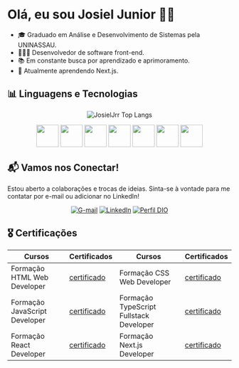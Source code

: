 # Olá, eu sou Josiel Junior ✌🏻 

- 🎓 Graduado em Análise e Desenvolvimento de Sistemas pela UNINASSAU.
- 👨🏻‍💻 Desenvolvedor de software front-end.
- 📚 Em constante busca por aprendizado e aprimoramento.
- 🌱 Atualmente aprendendo Next.js.

## 📊 Linguagens e Tecnologias

<div align="center">
  
![JosielJrr Top Langs](https://github-readme-stats.vercel.app/api/top-langs/?username=JosielJrr&layout=compact&theme=tokyonight)

<div>
  <img src="https://cdn.jsdelivr.net/gh/devicons/devicon@latest/icons/html5/html5-original.svg" width="50px" />
  <img src="https://cdn.jsdelivr.net/gh/devicons/devicon@latest/icons/css3/css3-original.svg" width="50px" />
  <img src="https://cdn.jsdelivr.net/gh/devicons/devicon@latest/icons/tailwindcss/tailwindcss-original.svg" width="50px" />
  <img src="https://cdn.jsdelivr.net/gh/devicons/devicon@latest/icons/javascript/javascript-original.svg" width="50px" />
  <img src="https://cdn.jsdelivr.net/gh/devicons/devicon@latest/icons/typescript/typescript-original.svg" width="50px" />
  <img src="https://cdn.jsdelivr.net/gh/devicons/devicon@latest/icons/react/react-original.svg" width="50px" />
  <img src="https://cdn.jsdelivr.net/gh/devicons/devicon@latest/icons/nextjs/nextjs-original.svg" width="50px" />
</div>
</div>

## 📬 Vamos nos Conectar!

Estou aberto a colaborações e trocas de ideias. Sinta-se à vontade para me contatar por e-mail ou adicionar no LinkedIn!

<div align="center">

[![G-mail](https://img.shields.io/badge/Gmail-D14836?style=for-the-badge&logo=gmail&logoColor=white)](mailto:JosielJrr.dev@gmail.com)
[![LinkedIn](https://img.shields.io/badge/LinkedIn-0077B5?style=for-the-badge&logo=linkedin&logoColor=white)](https://www.linkedin.com/in/josiel-alves/)
[![Perfil DIO](https://img.shields.io/badge/-Meu%20Perfil%20na%20DIO-30A3DC?style=for-the-badge)](https://web.dio.me/users/josieljj100)
</div>


## 🎖️ Certificações

<div align="center">
  
| Cursos | Certificados | Cursos | Certificados | 
|--------|--------------|---------|--------------|
| Formação HTML Web Developer | [certificado](https://hermes.dio.me/certificates/6CCBFBCF.pdf) |  Formação CSS Web Developer | [certificado](https://hermes.dio.me/certificates/ZGHUG5WV.pdf)  |
| Formação JavaScript Developer | [certificado](https://hermes.dio.me/certificates/ZSXV1KZT.pdf) | Formação TypeScript Fullstack Developer | [certificado](https://hermes.dio.me/certificates/1BWGKWZO.pdf) |
| Formação React Developer | [certificado](https://hermes.dio.me/certificates/5Y0WKA7I.pdf)| Formação Next.js Developer | [certificado](https://app.horadecodar.com.br/certificates/17/user/545/certificate-authenticity) |
</div>
